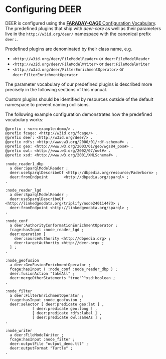 # Configuring DEER

DEER is configured using the 
[**FARADAY-CAGE** Configuration Vocabulary](https://dice-group.github.io/faraday-cage/conf.html).
The predefined plugins that ship with *deer-core* as well as their parameters live in the
`http://w3id.org/deer/` namespace with the canonical prefix `deer:`.

Predefined plugins are denominated by their class name, e.g.

* `<http://w3id.org/deer/FileModelReader>` or `deer:FileModelReader`
* `<http://w3id.org/deer/FileModelWriter>` or `deer:FileModelWriter`
* `<http://w3id.org/deer/FilterEnrichmentOperator>` or `deer:FilterEnrichmentOperator`

The parameter vocabulary of our predefined plugins is described more precisely in the following
sections of this manual.

Custom plugins should be identified by resources outside of the default namespace to prevent
naming collisions.

The following example configuration demonstrates how the predefined vocabulary works:  

```turtle
@prefix : <urn:example:demo/> .
@prefix fcage: <http://w3id.org/fcage/> .
@prefix deer: <http://w3id.org/deer/> .
@prefix rdfs: <http://www.w3.org/2000/01/rdf-schema#> .
@prefix geo: <http://www.w3.org/2003/01/geo/wgs84_pos#> .
@prefix owl: <http://www.w3.org/2002/07/owl#> .
@prefix xsd: <http://www.w3.org/2001/XMLSchema#> .

:node_reader1_dbp
  a deer:SparqlModelReader ;
  deer:useSparqlDescribeOf <http://dbpedia.org/resource/Paderborn> ;
  deer:fromEndpoint       <http://dbpedia.org/sparql> ;
.

:node_reader_lgd
  a deer:SparqlModelReader ;
  deer:useSparqlDescribeOf <http://linkedgeodata.org/triplify/node240114473> ;
  deer:fromEndpoint <http://linkedgeodata.org/sparql> ;
.

:node_conf
  a deer:AuthorityConformationEnrichmentOperator ;
  fcage:hasInput :node_reader_lgd ;
  deer:operation [
    deer:sourceAuthority <http://dbpedia.org> ;
    deer:targetAuthority <http://deer.org> ;
  ] ;
.

:node_geofusion
  a deer:GeoFusionEnrichmentOperator ;
  fcage:hasInput ( :node_conf :node_reader_dbp ) ;
  deer:fusionAction "takeAll" ;
  deer:mergeOtherStatements "true"^^xsd:boolean ;
.

:node_filter
  a deer:FilterEnrichmentOperator ;
  fcage:hasInput :node_geofusion ;
  deer:selector [ deer:predicate geo:lat ] ,
            [ deer:predicate geo:long ] ,
            [ deer:predicate rdfs:label ] ,
            [ deer:predicate owl:sameAs ] ;
.

:node_writer
  a deer:FileModelWriter ;
  fcage:hasInput :node_filter ;
  deer:outputFile "output_demo.ttl" ;
  deer:outputFormat "Turtle" ;
.
```
